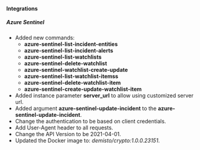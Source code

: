 
#### Integrations
##### Azure Sentinel
- Added new commands:
    - **azure-sentinel-list-incident-entities**
    - **azure-sentinel-list-incident-alerts**
    - **azure-sentinel-list-watchlists**
    - **azure-sentinel-delete-watchlist**
    - **azure-sentinel-watchlist-create-update**
    - **azure-sentinel-list-watchlist-itemss**
    - **azure-sentinel-delete-watchlist-item**
    - **azure-sentinel-create-update-watchlist-item**
- Added instance parameter **server_url** to allow using customized server url. 
- Added argument **azure-sentinel-update-incident** to the **azure-sentinel-update-incident**.
- Change the authentication to be based on client credentials.
- Add User-Agent header to all requests.
- Change the API Version to be 2021-04-01.
- Updated the Docker image to: *demisto/crypto:1.0.0.23151*.
